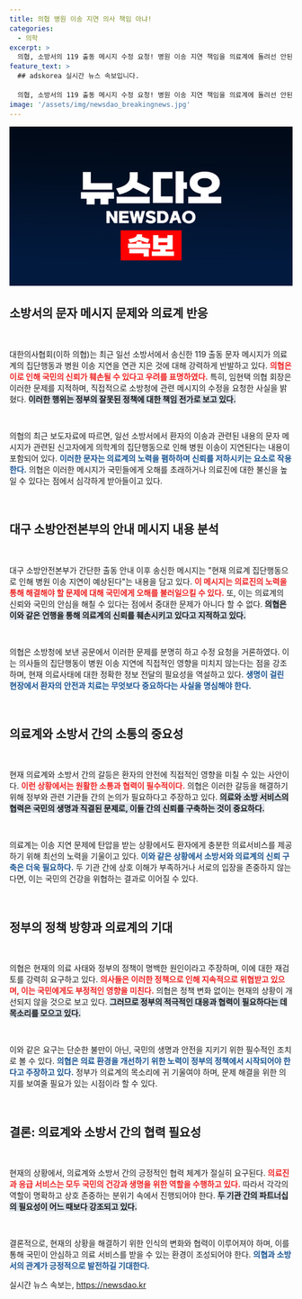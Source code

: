 ```yaml
---
title: 의협 병원 이송 지연 의사 책임 아냐!
categories:
  - 의학
excerpt: >
  의협, 소방서의 119 출동 메시지 수정 요청! 병원 이송 지연 책임을 의료계에 돌려선 안된다며 강력 반발. 정부 정책의 잘못된 책임 전가가 불러온 의료계의 긴장감, 그 배경이 궁금하다면 클릭하세요!
feature_text: >
  ## adskorea 실시간 뉴스 속보입니다.

  의협, 소방서의 119 출동 메시지 수정 요청! 병원 이송 지연 책임을 의료계에 돌려선 안된다며 강력 반발. 정부 정책의 잘못된 책임 전가가 불러온 의료계의 긴장감, 그 배경이 궁금하다면 클릭하세요!
image: '/assets/img/newsdao_breakingnews.jpg'
---
```


<p><img src="/assets/img/newsdao_breakingnews.jpg" alt="adskorea 속보" /></p>

<h2 data-ke-size="size26">소방서의 문자 메시지 문제와 의료계 반응</h2>

<p data-ke-size="size16">&nbsp;</p>

<p>대한의사협회(이하 의협)는 최근 일선 소방서에서 송신한 119 출동 문자 메시지가 의료계의 집단행동과 병원 이송 지연을 연관 지은 것에 대해 강력하게 반발하고 있다. <b><span style="color: #ee2323;">의협은 이로 인해 국민의 신뢰가 훼손될 수 있다고 우려를 표명하였다.</span></b> 특히, 임현택 의협 회장은 이러한 문제를 지적하며, 직접적으로 소방청에 관련 메시지의 수정을 요청한 사실을 밝혔다. <b><span style="background-color: #21538527;">이러한 행위는 정부의 잘못된 정책에 대한 책임 전가로 보고 있다.</span></b> </p>

<p data-ke-size="size16">&nbsp;</p>

<p>의협의 최근 보도자료에 따르면, 일선 소방서에서 환자의 이송과 관련된 내용의 문자 메시지가 관련된 신고자에게 의학계의 집단행동으로 인해 병원 이송이 지연된다는 내용이 포함되어 있다. <b><span style="color: #1a5490;">이러한 문자는 의료계의 노력을 폄하하며 신뢰를 저하시키는 요소로 작용한다.</span></b> 의협은 이러한 메시지가 국민들에게 오해를 초래하거나 의료진에 대한 불신을 높일 수 있다는 점에서 심각하게 받아들이고 있다.</p>

<p data-ke-size="size16">&nbsp;</p>

<h2 data-ke-size="size26">대구 소방안전본부의 안내 메시지 내용 분석</h2>

<p data-ke-size="size16">&nbsp;</p>

<p>대구 소방안전본부가 간단한 출동 안내 이후 송신한 메시지는 "현재 의료계 집단행동으로 인해 병원 이송 지연이 예상된다"는 내용을 담고 있다. <b><span style="color: #ee2323;">이 메시지는 의료진의 노력을 통해 해결해야 할 문제에 대해 국민에게 오해를 불러일으킬 수 있다.</span></b> 또, 이는 의료계의 신뢰와 국민의 안심을 해칠 수 있다는 점에서 중대한 문제가 아니다 할 수 없다. <b><span style="background-color: #21538527;">의협은 이와 같은 언행을 통해 의료계의 신뢰를 훼손시키고 있다고 지적하고 있다.</span></b></p>

<p data-ke-size="size16">&nbsp;</p>

<p>의협은 소방청에 보낸 공문에서 이러한 문제를 분명히 하고 수정 요청을 거론하였다. 이는 의사들의 집단행동이 병원 이송 지연에 직접적인 영향을 미치지 않는다는 점을 강조하며, 현재 의료사태에 대한 정확한 정보 전달의 필요성을 역설하고 있다. <b><span style="color: #1a5490;">생명이 걸린 현장에서 환자의 안전과 치료는 무엇보다 중요하다는 사실을 명심해야 한다.</span></b></p>

<p data-ke-size="size16">&nbsp;</p>

<h2 data-ke-size="size26">의료계와 소방서 간의 소통의 중요성</h2>

<p data-ke-size="size16">&nbsp;</p>

<p>현재 의료계와 소방서 간의 갈등은 환자의 안전에 직접적인 영향을 미칠 수 있는 사안이다. <b><span style="color: #ee2323;">이런 상황에서는 원활한 소통과 협력이 필수적이다.</span></b> 의협은 이러한 갈등을 해결하기 위해 정부와 관련 기관들 간의 논의가 필요하다고 주장하고 있다. <b><span style="background-color: #21538527;">의료와 소방 서비스의 협력은 국민의 생명과 직결된 문제로, 이들 간의 신뢰를 구축하는 것이 중요하다.</span></b></p>

<p data-ke-size="size16">&nbsp;</p>

<p>의료계는 이송 지연 문제에 탄압을 받는 상황에서도 환자에게 충분한 의료서비스를 제공하기 위해 최선의 노력을 기울이고 있다. <b><span style="color: #1a5490;">이와 같은 상황에서 소방서와 의료계의 신뢰 구축은 더욱 필요하다.</span></b> 두 기관 간에 상호 이해가 부족하거나 서로의 입장을 존중하지 않는다면, 이는 국민의 건강을 위협하는 결과로 이어질 수 있다.</p>

<p data-ke-size="size16">&nbsp;</p>

<h2 data-ke-size="size26">정부의 정책 방향과 의료계의 기대</h2>

<p data-ke-size="size16">&nbsp;</p>

<p>의협은 현재의 의료 사태와 정부의 정책이 명백한 원인이라고 주장하며, 이에 대한 재검토를 강력히 요구하고 있다. <b><span style="color: #ee2323;">의사들은 이러한 정책으로 인해 지속적으로 위협받고 있으며, 이는 국민에게도 부정적인 영향을 미친다.</span></b> 의협은 정책 변화 없이는 현재의 상황이 개선되지 않을 것으로 보고 있다. <b><span style="background-color: #21538527;">그러므로 정부의 적극적인 대응과 협력이 필요하다는 데 목소리를 모으고 있다.</span></b></p>

<p data-ke-size="size16">&nbsp;</p>

<p>이와 같은 요구는 단순한 불만이 아닌, 국민의 생명과 안전을 지키기 위한 필수적인 조치로 볼 수 있다. <b><span style="color: #1a5490;">의협은 의료 환경을 개선하기 위한 노력이 정부의 정책에서 시작되어야 한다고 주장하고 있다.</span></b> 정부가 의료계의 목소리에 귀 기울여야 하며, 문제 해결을 위한 의지를 보여줄 필요가 있는 시점이라 할 수 있다.</p>

<p data-ke-size="size16">&nbsp;</p>

<h2 data-ke-size="size26">결론: 의료계와 소방서 간의 협력 필요성</h2>

<p data-ke-size="size16">&nbsp;</p>

<p>현재의 상황에서, 의료계와 소방서 간의 긍정적인 협력 체계가 절실히 요구된다. <b><span style="color: #ee2323;">의료진과 응급 서비스는 모두 국민의 건강과 생명을 위한 역할을 수행하고 있다.</span></b> 따라서 각각의 역할이 명확하고 상호 존중하는 분위기 속에서 진행되어야 한다. <b><span style="background-color: #21538527;">두 기관 간의 파트너십의 필요성이 어느 때보다 강조되고 있다.</span></b> </p>

<p data-ke-size="size16">&nbsp;</p>

<p>결론적으로, 현재의 상황을 해결하기 위한 인식의 변화와 협력이 이루어져야 하며, 이를 통해 국민이 안심하고 의료 서비스를 받을 수 있는 환경이 조성되어야 한다. <b><span style="color: #1a5490;">의협과 소방서의 관계가 긍정적으로 발전하길 기대한다.</span></b></p>
실시간 뉴스 속보는, <a href="https://newsdao.kr" rel="dofollow">https://newsdao.kr</a>


